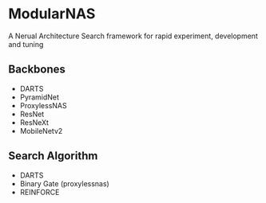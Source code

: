 # ModularNAS

A Nerual Architecture Search framework for rapid experiment, development and tuning

## Backbones

- DARTS
- PyramidNet
- ProxylessNAS
- ResNet
- ResNeXt
- MobileNetv2

## Search Algorithm

- DARTS
- Binary Gate (proxylessnas)
- REINFORCE
